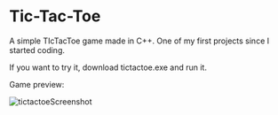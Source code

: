 # Tic-Tac-Toe
A simple TIcTacToe game made in C++. One of my first projects since I started coding.

If you want to try it, download tictactoe.exe and run it.

Game preview:

![tictactoeScreenshot](https://user-images.githubusercontent.com/110430201/182256824-146112b3-b8df-4324-8241-5af1fa84f4c3.JPG)
